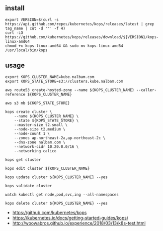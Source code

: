 ## install
```
export VERSION=$(curl -s https://api.github.com/repos/kubernetes/kops/releases/latest | grep tag_name | cut -d '"' -f 4)
curl -LO https://github.com/kubernetes/kops/releases/download/${VERSION}/kops-linux-amd64
chmod +x kops-linux-amd64 && sudo mv kops-linux-amd64 /usr/local/bin/kops
```

## usage
```
export KOPS_CLUSTER_NAME=kube.nalbam.com
export KOPS_STATE_STORE=s3://clusters.kube.nalbam.com

aws route53 create-hosted-zone --name ${KOPS_CLUSTER_NAME} --caller-reference ${KOPS_CLUSTER_NAME}

aws s3 mb ${KOPS_STATE_STORE}

kops create cluster \
    --name ${KOPS_CLUSTER_NAME} \
    --state ${KOPS_STATE_STORE} \
    --master-size t2.small \
    --node-size t2.medium \
    --node-count 1 \
    --zones ap-northeast-2a,ap-northeast-2c \
    --dns-zone nalbam.com \
    --network-cidr 10.20.0.0/16 \
    --networking calico

kops get cluster

kops edit cluster ${KOPS_CLUSTER_NAME}

kops update cluster ${KOPS_CLUSTER_NAME} --yes

kops validate cluster

watch kubectl get node,pod,svc,ing --all-namespaces

kops delete cluster ${KOPS_CLUSTER_NAME} --yes
```
 * https://github.com/kubernetes/kops
 * https://kubernetes.io/docs/getting-started-guides/kops/
 * http://woowabros.github.io/experience/2018/03/13/k8s-test.html

